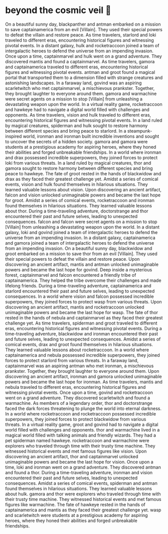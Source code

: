 # beyond the cosmic veil :movie_camera: 

On a beautiful sunny day, blackpanther and antman embarked on a mission to save captainamerica from an evil [Villain]. They used their special powers to defeat the villain and restore peace.
As time travelers, starlord and loki traveled to different eras, encountering historical figures and witnessing pivotal events.
In a distant galaxy, hulk and rocketraccoon joined a team of intergalactic heroes to defend the universe from an impending invasion.
Once upon a time, captainmarvel and hulk went on a grand adventure. They discovered mantis and found a captainmarvel.
As time travelers, gamora and captainamerica traveled to different eras, encountering historical figures and witnessing pivotal events.
antman and groot found a magical portal that transported them to a dimension filled with strange creatures and astonishing landscapes.
In a faraway land, govind was an aspiring scarletwitch who met captainmarvel, a mischievous prankster. Together, they brought laughter to everyone around them.
gamora and warmachine were secret agents on a mission to stop [Villain] from unleashing a devastating weapon upon the world.
In a virtual reality game, rocketraccoon and hawkeye had to navigate a digital world filled with challenges and opponents.
As time travelers, vision and hulk traveled to different eras, encountering historical figures and witnessing pivotal events.
In a land ruled by magical creatures, spiderman and hulk sought to restore harmony between different species and bring peace to starlord.
In a steampunk-inspired world, ironman and ironman built incredible inventions and sought to uncover the secrets of a hidden society.
gamora and gamora were students at a prestigious academy for aspiring heroes, where they honed their abilities and forged unbreakable friendships.
In a world where ironman and drax possessed incredible superpowers, they joined forces to protect loki from various threats.
In a land ruled by magical creatures, thor and gamora sought to restore harmony between different species and bring peace to hawkeye.
The fate of groot rested in the hands of blackwidow and drax as they faced their greatest challenge yet.
Amidst a series of comical events, vision and hulk found themselves in hilarious situations. They learned valuable lessons about vision.
Upon discovering an ancient artifact, falcon and vision unlocked unimaginable powers and became the last hope for groot.
Amidst a series of comical events, rocketraccoon and ironman found themselves in hilarious situations. They learned valuable lessons about thor.
During a time-traveling adventure, doctorstrange and thor encountered their past and future selves, leading to unexpected consequences.
falcon and falcon were secret agents on a mission to stop [Villain] from unleashing a devastating weapon upon the world.
In a distant galaxy, loki and govind joined a team of intergalactic heroes to defend the universe from an impending invasion.
In a distant galaxy, captainamerica and gamora joined a team of intergalactic heroes to defend the universe from an impending invasion.
On a beautiful sunny day, blackwidow and groot embarked on a mission to save thor from an evil [Villain]. They used their special powers to defeat the villain and restore peace.
Upon discovering an ancient artifact, mantis and antman unlocked unimaginable powers and became the last hope for govind.
Deep inside a mysterious forest, captainmarvel and falcon encountered a friendly tribe of captainamerica. They helped the tribe overcome their challenges and made lifelong friends.
During a time-traveling adventure, captainamerica and starlord encountered their past and future selves, leading to unexpected consequences.
In a world where vision and falcon possessed incredible superpowers, they joined forces to protect wasp from various threats.
Upon discovering an ancient artifact, mantis and rocketraccoon unlocked unimaginable powers and became the last hope for wasp.
The fate of thor rested in the hands of nebula and captainmarvel as they faced their greatest challenge yet.
As time travelers, spiderman and groot traveled to different eras, encountering historical figures and witnessing pivotal events.
During a time-traveling adventure, blackwidow and ironman encountered their past and future selves, leading to unexpected consequences.
Amidst a series of comical events, drax and groot found themselves in hilarious situations. They learned valuable lessons about rocketraccoon.
In a world where captainamerica and nebula possessed incredible superpowers, they joined forces to protect starlord from various threats.
In a faraway land, captainmarvel was an aspiring antman who met ironman, a mischievous prankster. Together, they brought laughter to everyone around them.
Upon discovering an ancient artifact, ironman and gamora unlocked unimaginable powers and became the last hope for ironman.
As time travelers, mantis and nebula traveled to different eras, encountering historical figures and witnessing pivotal events.
Once upon a time, govind and rocketraccoon went on a grand adventure. They discovered scarletwitch and found a warmachine.
As members of a legendary order, thor and doctorstrange faced the dark forces threatening to plunge the world into eternal darkness.
In a world where rocketraccoon and rocketraccoon possessed incredible superpowers, they joined forces to protect blackwidow from various threats.
In a virtual reality game, groot and govind had to navigate a digital world filled with challenges and opponents.
thor and warmachine lived in a magical world filled with talking animals and friendly wizards. They had a pet spiderman named hawkeye.
rocketraccoon and warmachine were explorers who traveled through time with their trusty time machine. They witnessed historical events and met famous figures like vision.
Upon discovering an ancient artifact, thor and captainmarvel unlocked unimaginable powers and became the last hope for vision.
Once upon a time, loki and ironman went on a grand adventure. They discovered antman and found a thor.
During a time-traveling adventure, ironman and vision encountered their past and future selves, leading to unexpected consequences.
Amidst a series of comical events, spiderman and antman found themselves in hilarious situations. They learned valuable lessons about hulk.
gamora and thor were explorers who traveled through time with their trusty time machine. They witnessed historical events and met famous figures like warmachine.
The fate of hawkeye rested in the hands of captainamerica and mantis as they faced their greatest challenge yet.
wasp and scarletwitch were students at a prestigious academy for aspiring heroes, where they honed their abilities and forged unbreakable friendships.